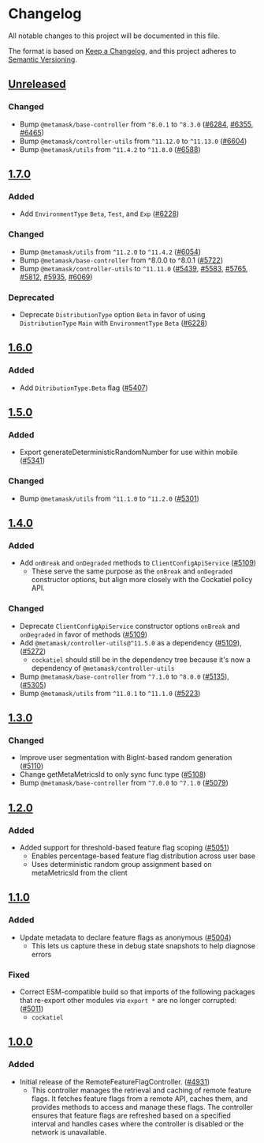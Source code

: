# Changelog

All notable changes to this project will be documented in this file.

The format is based on [Keep a Changelog](https://keepachangelog.com/en/1.0.0/),
and this project adheres to [Semantic Versioning](https://semver.org/spec/v2.0.0.html).

## [Unreleased]

### Changed

- Bump `@metamask/base-controller` from `^8.0.1` to `^8.3.0` ([#6284](https://github.com/MetaMask/core/pull/6284), [#6355](https://github.com/MetaMask/core/pull/6355), [#6465](https://github.com/MetaMask/core/pull/6465))
- Bump `@metamask/controller-utils` from `^11.12.0` to `^11.13.0` ([#6604](https://github.com/MetaMask/core/pull/6604))
- Bump `@metamask/utils` from `^11.4.2` to `^11.8.0` ([#6588](https://github.com/MetaMask/core/pull/6588))

## [1.7.0]

### Added

- Add `EnvironmentType` `Beta`, `Test`, and `Exp` ([#6228](https://github.com/MetaMask/core/pull/6228))

### Changed

- Bump `@metamask/utils` from `^11.2.0` to `^11.4.2` ([#6054](https://github.com/MetaMask/core/pull/6054))
- Bump `@metamask/base-controller` from ^8.0.0 to ^8.0.1 ([#5722](https://github.com/MetaMask/core/pull/5722))
- Bump `@metamask/controller-utils` to `^11.11.0` ([#5439](https://github.com/MetaMask/core/pull/5439), [#5583](https://github.com/MetaMask/core/pull/5583), [#5765](https://github.com/MetaMask/core/pull/5765), [#5812](https://github.com/MetaMask/core/pull/5812), [#5935](https://github.com/MetaMask/core/pull/5935), [#6069](https://github.com/MetaMask/core/pull/6069))

### Deprecated

- Deprecate `DistributionType` option `Beta` in favor of using `DistributionType` `Main` with `EnvironmentType` `Beta` ([#6228](https://github.com/MetaMask/core/pull/6228))

## [1.6.0]

### Added

- Add `DitributionType.Beta` flag ([#5407](https://github.com/MetaMask/core/pull/5407))

## [1.5.0]

### Added

- Export generateDeterministicRandomNumber for use within mobile ([#5341](https://github.com/MetaMask/core/pull/5341))

### Changed

- Bump `@metamask/utils` from `^11.1.0` to `^11.2.0` ([#5301](https://github.com/MetaMask/core/pull/5301))

## [1.4.0]

### Added

- Add `onBreak` and `onDegraded` methods to `ClientConfigApiService` ([#5109](https://github.com/MetaMask/core/pull/5109))
  - These serve the same purpose as the `onBreak` and `onDegraded` constructor options, but align more closely with the Cockatiel policy API.

### Changed

- Deprecate `ClientConfigApiService` constructor options `onBreak` and `onDegraded` in favor of methods ([#5109](https://github.com/MetaMask/core/pull/5109))
- Add `@metamask/controller-utils@^11.5.0` as a dependency ([#5109](https://github.com/MetaMask/core/pull/5109)), ([#5272](https://github.com/MetaMask/core/pull/5272))
  - `cockatiel` should still be in the dependency tree because it's now a dependency of `@metamask/controller-utils`
- Bump `@metamask/base-controller` from `^7.1.0` to `^8.0.0` ([#5135](https://github.com/MetaMask/core/pull/5135)), ([#5305](https://github.com/MetaMask/core/pull/5305))
- Bump `@metamask/utils` from `^11.0.1` to `^11.1.0` ([#5223](https://github.com/MetaMask/core/pull/5223))

## [1.3.0]

### Changed

- Improve user segmentation with BigInt-based random generation ([#5110](https://github.com/MetaMask/core/pull/5110))
- Change getMetaMetricsId to only sync func type ([#5108](https://github.com/MetaMask/core/pull/5108))
- Bump `@metamask/base-controller` from `^7.0.0` to `^7.1.0` ([#5079](https://github.com/MetaMask/core/pull/5079))

## [1.2.0]

### Added

- Added support for threshold-based feature flag scoping ([#5051](https://github.com/MetaMask/core/pull/5051))
  - Enables percentage-based feature flag distribution across user base
  - Uses deterministic random group assignment based on metaMetricsId from the client

## [1.1.0]

### Added

- Update metadata to declare feature flags as anonymous ([#5004](https://github.com/MetaMask/core/pull/5004))
  - This lets us capture these in debug state snapshots to help diagnose errors

### Fixed

- Correct ESM-compatible build so that imports of the following packages that re-export other modules via `export *` are no longer corrupted: ([#5011](https://github.com/MetaMask/core/pull/5011))
  - `cockatiel`

## [1.0.0]

### Added

- Initial release of the RemoteFeatureFlagController. ([#4931](https://github.com/MetaMask/core/pull/4931))
  - This controller manages the retrieval and caching of remote feature flags. It fetches feature flags from a remote API, caches them, and provides methods to access and manage these flags. The controller ensures that feature flags are refreshed based on a specified interval and handles cases where the controller is disabled or the network is unavailable.

[Unreleased]: https://github.com/MetaMask/core/compare/@metamask/remote-feature-flag-controller@1.7.0...HEAD
[1.7.0]: https://github.com/MetaMask/core/compare/@metamask/remote-feature-flag-controller@1.6.0...@metamask/remote-feature-flag-controller@1.7.0
[1.6.0]: https://github.com/MetaMask/core/compare/@metamask/remote-feature-flag-controller@1.5.0...@metamask/remote-feature-flag-controller@1.6.0
[1.5.0]: https://github.com/MetaMask/core/compare/@metamask/remote-feature-flag-controller@1.4.0...@metamask/remote-feature-flag-controller@1.5.0
[1.4.0]: https://github.com/MetaMask/core/compare/@metamask/remote-feature-flag-controller@1.3.0...@metamask/remote-feature-flag-controller@1.4.0
[1.3.0]: https://github.com/MetaMask/core/compare/@metamask/remote-feature-flag-controller@1.2.0...@metamask/remote-feature-flag-controller@1.3.0
[1.2.0]: https://github.com/MetaMask/core/compare/@metamask/remote-feature-flag-controller@1.1.0...@metamask/remote-feature-flag-controller@1.2.0
[1.1.0]: https://github.com/MetaMask/core/compare/@metamask/remote-feature-flag-controller@1.0.0...@metamask/remote-feature-flag-controller@1.1.0
[1.0.0]: https://github.com/MetaMask/core/releases/tag/@metamask/remote-feature-flag-controller@1.0.0
